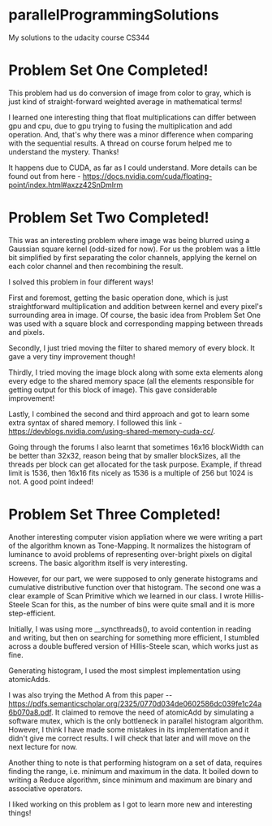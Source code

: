 # parallelProgrammingSolutions
My solutions to the udacity course CS344

# Problem Set One Completed!

This problem had us do conversion of image from color to gray, which is just kind of straight-forward weighted average in mathematical terms!

I learned one interesting thing that float multiplications can differ between gpu and cpu, due to gpu trying to fusing the multiplication and add operation. And, that's why there was a minor difference when comparing with the sequential results. A thread on course forum helped me to understand the mystery. Thanks!

It happens due to CUDA, as far as I could understand. More details can be found out from here - https://docs.nvidia.com/cuda/floating-point/index.html#axzz42SnDmIrm

# Problem Set Two Completed!

This was an interesting problem where image was being blurred using a Gaussian square kernel (odd-sized for now). For us the problem was a little bit simplified by first separating the color channels, applying the kernel on each color channel and then recombining the result.

I solved this problem in four different ways!

First and foremost, getting the basic operation done, which is just straightforward multiplication and addition between kernel and every pixel's surrounding area in image. Of course, the basic idea from Problem Set One was used with a square block and corresponding mapping between threads and pixels.

Secondly, I just tried moving the filter to shared memory of every block. It gave a very tiny improvement though!

Thirdly, I tried moving the image block along with some exta elements along every edge to the shared memory space (all the elements responsible for getting output for this block of image). This gave considerable improvement!

Lastly, I combined the second and third approach and got to learn some extra syntax of shared memory. I followed this link - https://devblogs.nvidia.com/using-shared-memory-cuda-cc/.

Going through the forums I also learnt that sometimes 16x16 blockWidth can be better than 32x32, reason being that by smaller blockSizes, all the threads per block can get allocated for the task purpose. Example, if thread limit is 1536, then 16x16 fits nicely as 1536 is a multiple of 256 but 1024 is not. A good point indeed!

# Problem Set Three Completed!

Another interesting computer vision appliation where we were writing a part of the algorithm known as Tone-Mapping. It normalizes the histogram of luminance to avoid problems of representing over-bright pixels on digital screens. The basic algorithm itself is very interesting.

However, for our part, we were supposed to only generate histograms and cumulative distributive function over that histogram. The second one was a clear example of Scan Primitive which we learned in our class. I wrote Hillis-Steele Scan for this, as the number of bins were quite small and it is more step-efficient.

Initially, I was using more __syncthreads(), to avoid contention in reading and writing, but then on searching for something more efficient, I stumbled across a double buffered version of Hillis-Steele scan, which works just as fine.

Generating histogram, I used the most simplest implementation using atomicAdds.

I was also trying the Method A from this paper -- https://pdfs.semanticscholar.org/2325/0770d034de0602586dc039fe1c24a6b070a8.pdf. It claimed to remove the need of atomicAdd by simulating a software mutex, which is the only bottleneck in parallel histogram algorithm. However, I think I have made some mistakes in its implementation and it didn't give me correct results. I will check that later and will move on the next lecture for now.

Another thing to note is that performing histogram on a set of data, requires finding the range, i.e. minimum and maximum in the data. It boiled down to writing a Reduce algorithm, since minimum and maximum are binary and associative operators.

I liked working on this problem as I got to learn more new and interesting things!